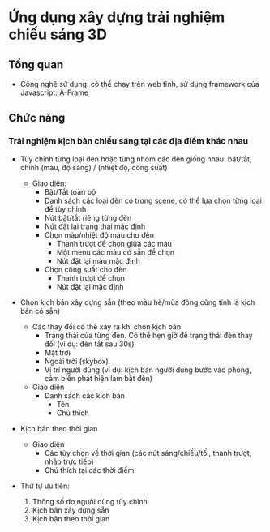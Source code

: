 # Ứng dụng xây dựng trải nghiệm chiếu sáng 3D
## Tổng quan
* Công nghệ sử dụng: có thể chạy trên web tĩnh, sử dụng framework của Javascript: A-Frame

## Chức năng
### Trải nghiệm kịch bản chiếu sáng tại các địa điểm khác nhau
* Tùy chỉnh từng loại đèn hoặc từng nhóm các đèn giống nhau: bật/tắt, chỉnh (màu, độ sáng) / (nhiệt độ, công suất) 
	* Giao diện:
		- Bật/Tắt toàn bộ
		- Danh sách các loại đèn có trong scene, có thể lựa chọn từng loại để tùy chỉnh
		- Nút bật/tắt riêng từng đèn
		- Nút đặt lại trạng thái mặc định
		- Chọn màu/nhiệt độ màu cho đèn
			- Thanh trượt để chọn giữa các màu
			- Một menu các màu có sẵn để chọn
			- Nút đặt lại màu mặc định
		- Chọn công suất cho đèn
			- Thanh trượt để chọn
			- Nút đặt lại mặc định
* Chọn kịch bản xây dựng sẵn (theo màu hè/mùa đông cũng tính là kịch bản có sẵn)
	* Các thay đổi có thể xảy ra khi chọn kịch bản
		- Trạng thái của từng đèn. Có thể hẹn giờ để trạng thái đèn thay đổi (ví dụ: đèn tắt sau 30s)
		- Mặt trời
		- Ngoài trời (skybox)
		- Vị trí người dùng (ví dụ: kịch bản người dùng bước vào phòng, cảm biến phát hiện làm bật đèn)
	* Giao diện
		- Danh sách các kịch bản
			- Tên
			- Chú thích
* Kịch bản theo thời gian
	* Giao diện
		- Các tùy chọn về thời gian (các nút sáng/chiều/tối, thanh trượt, nhập trực tiếp)
		- Chú thích tại các thời điểm

* Thứ tự ưu tiên:
	1. Thông số do người dùng tùy chỉnh
	2. Kịch bản xây dựng sẵn
	3. Kịch bản theo thời gian